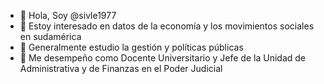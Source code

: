 - 👋 Hola, Soy @sivle1977
- 👀 Estoy interesado en datos de la economía y los movimientos sociales en sudamérica
- 🌱 Generalmente estudio la gestión y políticas públicas
- 💞️ Me desempeño como Docente Universitario y Jefe de la Unidad de Administrativa y de Finanzas en el Poder Judicial

<!---
sivle1977/sivle1977 is a ✨ special ✨ repository because its `README.md` (this file) appears on your GitHub profile.
You can click the Preview link to take a look at your changes.
--->

